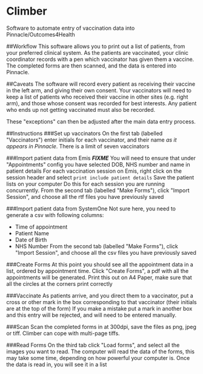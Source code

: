 # Climber
Software to automate entry of vaccination data into Pinnacle/Outcomes4Health

##Workflow
This software allows you to print out a list of patients, from your preferred clinical system.
As the patients are vaccinated, your clinic coordinator records with a pen which vaccinator
has given them a vaccine. The completed forms are then scanned, and the data is entered into Pinnacle.

##Caveats
The software will record every patient as receiving their vaccine in the left arm, and giving their own consent. Your
vaccinators will need to keep a list of patients who received their vaccine in
other sites (e.g. right arm), and those whose consent was recorded for best interests.
Any patient who ends up not getting vaccinated must also be recorded.

These "exceptions" can then be adjusted after the main data entry process.

##Instructions
###Set up vaccinators
On the first tab (labelled "Vaccinators") enter initials for each vaccinator, and their name *as it appears in Pinnacle*.
There is a limit of seven vaccinators

###Import patient data from Emis
***FIXME***
You will need to ensure that under "Appointments" config you have selected DOB, NHS number and name in patient details
For each vaccination session on Emis, right click on the session header and select
`print include patient details`
Save the patient lists on your computer
Do this for each session you are running concurrently.
From the second tab (labelled "Make Forms"), click "Import Session", and choose all the rtf files you have previously saved

###Import patient data from SystemOne
Not sure here, you need to generate a csv with following columns:
* Time of appointment
* Patient Name
* Date of Birth
* NHS Number
From the second tab (labelled "Make Forms"), click "Import Session", and choose all the csv files you have previously saved

###Create Forms
At this point you should see all the appointment data in a list, ordered by appointment time.
Click "Create Forms", a pdf with all the appointments will be generated. 
Print this out on A4 Paper, make sure that all the circles at the corners print correctly

###Vaccinate
As patients arrive, and you direct them to a vaccinator, put a cross or other
mark in the box corresponding to that vaccinator (their initials are at the top of the form)
If you make a mistake put a mark in another box and this entry will be rejected, and will need to be 
entered manually.

###Scan
Scan the completed forms in at 300dpi, save the files as png, jpeg or tiff. Climber can
cope with multi-page tiffs.

###Read Forms
On the third tab click "Load forms", and select all the images you want to read.
The computer will read the data of the forms, this may take some time, depending on how powerful your
computer is. Once the data is read in, you will see it in a list
